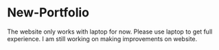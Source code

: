 # New-Portfolio
The website only works with laptop for now. Please use laptop to get full experience. I am still working on making improvements on website. 
